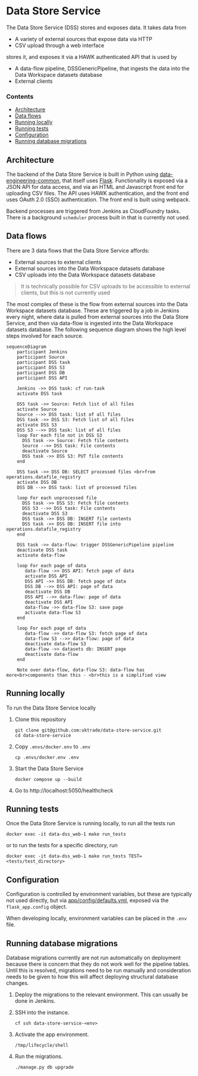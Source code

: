 # Data Store Service

The Data Store Service (DSS) stores and exposes data. It takes data from

- A variety of external sources that expose data via HTTP
- CSV upload through a web interface

stores it, and exposes it via a HAWK authenticated API that is used by

- A data-flow pipeline, DSSGenericPipeline, that ingests the data into the Data Workspace datasets database
- External clients

### Contents

- [Architecture](#architecture)
- [Data flows](#data-flows)
- [Running locally](#running-locally)
- [Running tests](#running-tests)
- [Configuration](#configuration)
- [Running database migrations](#running-database-migrations)


## Architecture

The backend of the Data Store Service is built in Python using [data-engineering-common](https://github.com/uktrade/data-engineering-common), that itself uses [Flask](https://flask.palletsprojects.com/en/3.0.x/). Functionality is exposed via a JSON API for data access, and via an HTML and Javascript front end for uploading CSV files. The API uses HAWK authentication, and the front end uses OAuth 2.0 (SSO) authentication. The front end is built using webpack.

Backend processes are triggered from Jenkins as CloudFoundry tasks. There is a background `scheduler` process built in that is currently not used.


## Data flows

There are 3 data flows that the Data Store Service affords:

- External sources to external clients
- External sources into the Data Workspace datasets database
- CSV uploads into the Data Workspace datasets database

> It is technically possible for CSV uploads to be accessible to external clients, but this is not currently used

The most complex of these is the flow from external sources into the Data Workspace datasets database. These are triggered by a job in Jenkins every night, where data is pulled from external sources into the Data Store Service, and then via data-flow is ingested into the Data Workspace datasets database. The following sequence diagram shows the high level steps involved for each source.

```mermaid
sequenceDiagram
    participant Jenkins
    participant Source
    participant DSS task
    participant DSS S3
    participant DSS DB
    participant DSS API

    Jenkins ->> DSS task: cf run-task
    activate DSS task

    DSS task ->> Source: Fetch list of all files
    activate Source
    Source -->> DSS task: list of all files
    DSS task ->> DSS S3: Fetch list of all files
    activate DSS S3
    DSS S3 -->> DSS task: list of all files
    loop For each file not in DSS S3
      DSS task ->> Source: Fetch file contents
      Source -->> DSS task: File contents
      deactivate Source
      DSS task ->> DSS S3: PUT file contents
    end

    DSS task ->> DSS DB: SELECT processed files <br>from operations.datafile_registry
    activate DSS DB
    DSS DB -->> DSS task: list of processed files

    loop For each unprocessed file
      DSS task ->> DSS S3: Fetch file contents
      DSS S3 -->> DSS task: File contents
      deactivate DSS S3
      DSS task ->> DSS DB: INSERT file contents
      DSS task ->> DSS DB: INSERT file into operations.datafile_registry
    end

    DSS task ->> data-flow: trigger DSSGenericPipeline pipeline
    deactivate DSS task
    activate data-flow

    loop For each page of data
       data-flow ->> DSS API: fetch page of data
       activate DSS API
       DSS API ->> DSS DB: fetch page of data
       DSS DB -->> DSS API: page of data
       deactivate DSS DB
       DSS API -->> data-flow: page of data
       deactivate DSS API
       data-flow ->> data-flow S3: save page
       activate data-flow S3
    end

    loop For each page of data
       data-flow ->> data-flow S3: fetch page of data
       data-flow S3 -->> data-flow: page of data
       deactivate data-flow S3
       data-flow ->> datasets db: INSERT page
       deactivate data-flow
    end

    Note over data-flow, data-flow S3: data-flow has more<br>components than this - <br>this is a simplified view
```

## Running locally

To run the Data Store Service locally

1. Clone this repository

   ```shell
   git clone git@github.com:uktrade/data-store-service.git
   cd data-store-service
   ```

2. Copy `.envs/docker.env` to `.env`

   ```shell
   cp .envs/docker.env .env
   ```

3. Start the Data Store Service

   ```shell
   docker compose up --build
   ```

4. Go to http://localhost:5050/healthcheck

## Running tests

Once the Data Store Service is running locally, to run all the tests run

```shell
docker exec -it data-dss_web-1 make run_tests
```

or to run the tests for a specific directory, run

```shell
docker exec -it data-dss_web-1 make run_tests TEST=<tests/test_directory>
```


## Configuration

Configuration is controlled by environment variables, but these are typically not used directly, but via [app/config/defaults.yml](app/config/defaults.yml), exposed via the `flask_app.config` object.

When developing locally, environment variables can be placed in the `.env` file. 


## Running database migrations

Database migrations currently are not run automatically on deployment because there is concern that they do not work well for the pipeline tables. Until this is resolved, migrations need to be run manually and consideration needs to be given to how this will affect deploying structural database changes.

1. Deploy the migrations to the relevant environment. This can usually be done in Jenkins.

2. SSH into the instance.

   ```shell
   cf ssh data-store-service-<env>
   ```

4. Activate the app environment.

   ```shell
   /tmp/lifecycle/shell
   ```

5. Run the migrations.

   ```shell
   ./manage.py db upgrade
   ```
